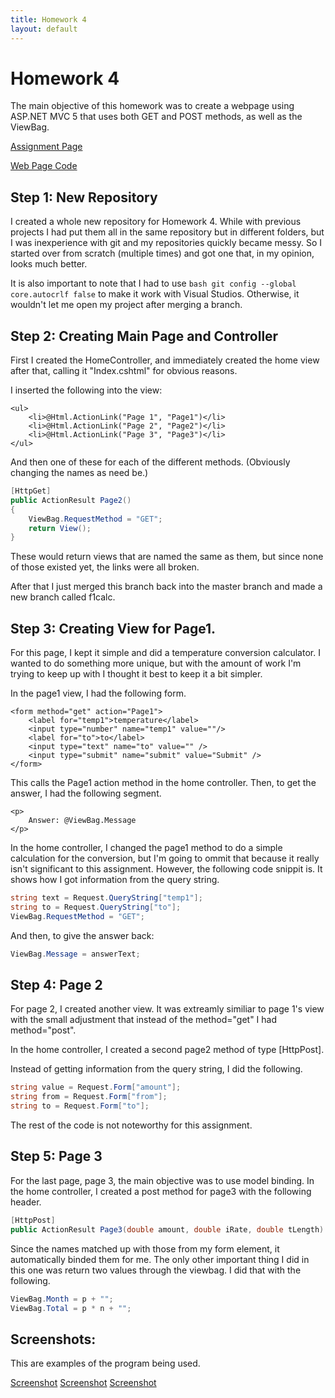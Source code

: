 ```yaml
---
title: Homework 4
layout: default
---
```

# Homework 4

The main objective of this homework was to create a webpage using ASP.NET MVC 5 that uses both GET and POST methods, as well as the ViewBag.

[Assignment Page](http://www.wou.edu/~morses/classes/cs46x/assignments/HW4.html)

[Web Page Code](https://github.com/Hindelburg/Homework4)

##	Step 1: New Repository 

I created a whole new repository for Homework 4. While with previous projects I had put them all in the same
repository but in different folders, but I was inexperience with git and my repositories quickly became messy.
So I started over from scratch (multiple times) and got one that, in my opinion, looks much better.

It is also important to note that I had to use ```bash git config --global core.autocrlf false``` to make it work
with Visual Studios. Otherwise, it wouldn't let me open my project after merging a branch. 

## Step 2: Creating Main Page and Controller

First I created the HomeController, and immediately created the home view after that, calling it "Index.cshtml" for obvious reasons. 

I inserted the following into the view:

```cshtml
<ul>
    <li>@Html.ActionLink("Page 1", "Page1")</li>
    <li>@Html.ActionLink("Page 2", "Page2")</li>
    <li>@Html.ActionLink("Page 3", "Page3")</li>
</ul>
```

And then one of these for each of the different methods. (Obviously changing the names as need be.)

```cs
[HttpGet]
public ActionResult Page2()
{
    ViewBag.RequestMethod = "GET";
    return View();
}
```

These would return views that are named the same as them, but since none of those existed yet, the links were all broken.

After that I just merged this branch back into the master branch and made a new branch called f1calc.

## Step 3: Creating View for Page1.

For this page, I kept it simple and did a temperature conversion calculator. I wanted to do something more unique, but with
the amount of work I'm trying to keep up with I thought it best to keep it a bit simpler. 

In the page1 view, I had the following form.

```cshtml
<form method="get" action="Page1">
    <label for="temp1">temperature</label>
    <input type="number" name="temp1" value=""/>
    <label for="to">to</label>
    <input type="text" name="to" value="" />
    <input type="submit" name="submit" value="Submit" />
</form>
```

This calls the Page1 action method in the home controller. Then, to get the answer, I had the following segment.

```cshtml
<p>
    Answer: @ViewBag.Message
</p>
```

In the home controller, I changed the page1 method to do a simple calculation for the conversion, but I'm going to
ommit that because it really isn't significant to this assignment. However, the following code snippit is.
It shows how I got information from the query string.

```cs
string text = Request.QueryString["temp1"];
string to = Request.QueryString["to"];
ViewBag.RequestMethod = "GET";
```

And then, to give the answer back:

```cs
ViewBag.Message = answerText;
```

## Step 4: Page 2

For page 2, I created another view. It was extreamly similiar to page 1's view with the small adjustment that
instead of the method="get" I had method="post". 

In the home controller, I created a second page2 method of type [HttpPost].

Instead of getting information from the query string, I did the following.

```cs
string value = Request.Form["amount"];
string from = Request.Form["from"];
string to = Request.Form["to"];
```

The rest of the code is not noteworthy for this assignment.

## Step 5: Page 3

For the last page, page 3, the main objective was to use model binding. In the home controller, I created a post
method for page3 with the following header.

```cs
[HttpPost]
public ActionResult Page3(double amount, double iRate, double tLength)
```

Since the names matched up with those from my form element, it automatically binded them for me.
The only other important thing I did in this one was return two values through the viewbag.
I did that with the following.

```cs
ViewBag.Month = p + "";
ViewBag.Total = p * n + "";
```

## Screenshots:

This are examples of the program being used. 

[Screenshot](Untitled.png)
[Screenshot](Untitled2.png)
[Screenshot](Untitled3.png)